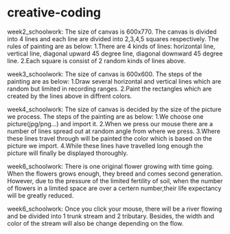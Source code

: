 # creative-coding
week2_schoolwork:
The size of canvas is 600x770.
The canvas is divided into 4 lines and each line are divided into 2,3,4,5 squares respectively.
The rules of painting are as below:
  1.There are 4 kinds of lines: horizontal line, vertical line, diagonal upward 45 degree line, diagonal downward 45 degree line.
  2.Each square is consist of 2 random kinds of lines above.


week3_schoolwork:
The size of canvas is 600x600.
The steps of the painting are as below:
  1.Draw several horizontal and vertical lines which are random but limited in recording ranges.
  2.Paint the rectangles which are created by the lines above in diffrent colors. 

week4_schoolwork:
The size of canvas is decided by the size of the picture we process.
The steps of the painting are as below:
  1.We choose one picture(jpg/png...) and import it. 
  2.When we press our mouse there are a number of lines spread out at random angle from where we press.
  3.Where these lines travel through will be painted the color which is based on the picture we import.
  4.While these lines have travelled long enough the picture will finally be displayed thoroughly.

week6_schoolwork:
There is one original flower growing with time going. When the flowers grows enough, they breed and comes second generation.
However, due to the pressure of the limited fertility of soil, when the number of flowers in a limited space are over a certern number,their life expectancy will be greatly reduced.

week6_schoolwork:
Once you click your mouse, there will be a river flowing and be divided into 1 trunk stream and 2 tributary. Besides, the width and color of the stream will also be change depending on the flow.
